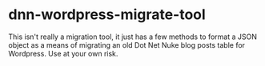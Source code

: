 # dnn-wordpress-migrate-tool

This isn't really a migration tool, it just has a few methods to format a JSON object as a means of migrating an old Dot Net Nuke blog posts table for Wordpress. Use at your own risk.
